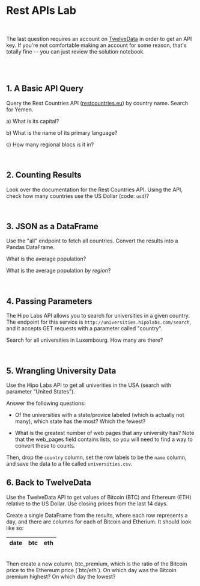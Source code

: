 # Rest APIs Lab

<br>

The last question requires an account on [TwelveData](https://twelvedata.com) in order to get an API key.
If you're not comfortable making an account for some reason, that's totally fine -- you can just review the solution notebook.

<br><br>

## 1. A Basic API Query

Query the Rest Countries API ([restcountries.eu](https://restcountries.eu)) by country name.
Search for Yemen.

a) What is its capital?

b) What is the name of its primary language?

c) How many regional blocs is it in?

<br>

## 2. Counting Results

Look over the documentation for the Rest Countries API.
Using the API, check how many countries use the US Dollar (code: `usd`)?

<br>

## 3. JSON as a DataFrame

Use the "all" endpoint to fetch all countries.
Convert the results into a Pandas DataFrame.

What is the average population?

What is the average population *by region*?

<br>

## 4. Passing Parameters

The Hipo Labs API allows you to search for universities in a given country.
The endpoint for this service is `http://universities.hipolabs.com/search`, and it accepts GET requests with a parameter called "country".

Search for all universities in Luxembourg.
How many are there?

<br>

## 5. Wrangling University Data

Use the Hipo Labs API to get all univerities in the USA (search with parameter "United States").

Answer the following questions:

- Of the universities with a state/provice labeled (which is actually not many), which state has the most? Which the fewest?

- What is the greatest number of web pages that any university has? Note that the web_pages field contains lists, so you will need to find a way to convert these to counts.

Then, drop the `country` column, set the row labels to be the `name` column, and save the data to a file called `universities.csv`.

## 6. Back to TwelveData

Use the TwelveData API to get values of Bitcoin (BTC) and Ethereum (ETH) relative to the US Dollar.
Use closing prices from the last 14 days.

Create a single DataFrame from the results, where each row represents a day, and there are columns for each of Bitcoin and Etherium.
It should look like so:

| date | btc | eth |
| ---- | --- | --- |

<br>
Then create a new column, btc_premium, which is the ratio of the Bitcoin price to the Ethereum price (`btc/eth`).
On which day was the Bitcoin premium highest?
On which day the lowest?
